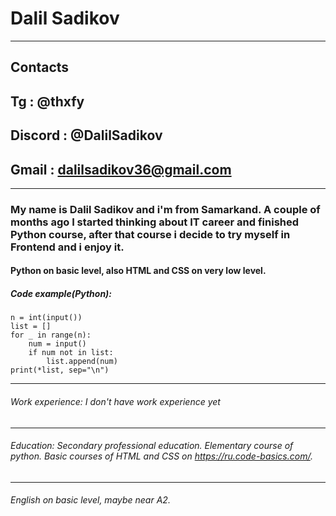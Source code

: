 # Dalil Sadikov
***
## Contacts
## Tg : @thxfy
## Discord : @DalilSadikov
## Gmail : dalilsadikov36@gmail.com
***

### My name is Dalil Sadikov and i'm from Samarkand. A couple of months ago I started thinking about IT career and finished Python course, after that course i decide to try myself in Frontend and i enjoy it.

#### Python on basic level, also HTML and CSS on very low level.

##### Code example(Python):
```
n = int(input())
list = []
for _ in range(n):
    num = input()
    if num not in list:
        list.append(num)
print(*list, sep="\n")
```
--------------------------
###### Work experience: I don't have work experience yet
***
###### Education: Secondary professional education. Elementary course of python. Basic courses of HTML and CSS on https://ru.code-basics.com/.
***
###### English on basic level, maybe near A2.
